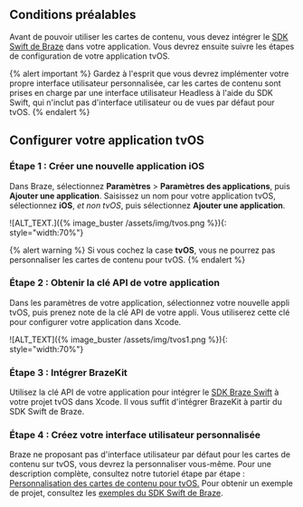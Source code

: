## Conditions préalables

Avant de pouvoir utiliser les cartes de contenu, vous devez intégrer le [SDK Swift de Braze]({{site.baseurl}}/developer_guide/sdk_integration/?sdktab=swift) dans votre application. Vous devrez ensuite suivre les étapes de configuration de votre application tvOS.

{% alert important %}
Gardez à l'esprit que vous devrez implémenter votre propre interface utilisateur personnalisée, car les cartes de contenu sont prises en charge par une interface utilisateur Headless à l'aide du SDK Swift, qui n'inclut pas d'interface utilisateur ou de vues par défaut pour tvOS.
{% endalert %}

## Configurer votre application tvOS

### Étape 1 : Créer une nouvelle application iOS

Dans Braze, sélectionnez **Paramètres** > **Paramètres des applications**, puis **Ajouter une application**. Saisissez un nom pour votre application tvOS, sélectionnez **iOS**, _et non tvOS_, puis sélectionnez **Ajouter une application**.

![ALT_TEXT.]({% image_buster /assets/img/tvos.png %}){: style="width:70%"}

{% alert warning %}
Si vous cochez la case **tvOS**, vous ne pourrez pas personnaliser les cartes de contenu pour tvOS.
{% endalert %}

### Étape 2 : Obtenir la clé API de votre application

Dans les paramètres de votre application, sélectionnez votre nouvelle appli tvOS, puis prenez note de la clé API de votre appli. Vous utiliserez cette clé pour configurer votre application dans Xcode.

![ALT_TEXT]({% image_buster /assets/img/tvos1.png %}){: style="width:70%"}

### Étape 3 : Intégrer BrazeKit

Utilisez la clé API de votre application pour intégrer le [SDK Braze Swift](https://github.com/braze-inc/braze-swift-sdk) à votre projet tvOS dans Xcode. Il vous suffit d'intégrer BrazeKit à partir du SDK Swift de Braze.

### Étape 4 : Créez votre interface utilisateur personnalisée

Braze ne proposant pas d'interface utilisateur par défaut pour les cartes de contenu sur tvOS, vous devrez la personnaliser vous-même. Pour une description complète, consultez notre tutoriel étape par étape : [Personnalisation des cartes de contenu pour tvOS.](https://braze-inc.github.io/braze-swift-sdk/documentation/braze/content-cards-customization/) Pour obtenir un exemple de projet, consultez les [exemples du SDK Swift de Braze](https://github.com/braze-inc/braze-swift-sdk/tree/main/Examples#contentcards-custom-ui).
